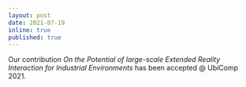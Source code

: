 ```yaml
---
layout: post
date: 2021-07-19
inline: true
published: true
---
```


Our contribution *On the Potential of large-scale Extended Reality Interaction for Industrial Environments* has been accepted @ UbiComp 2021.